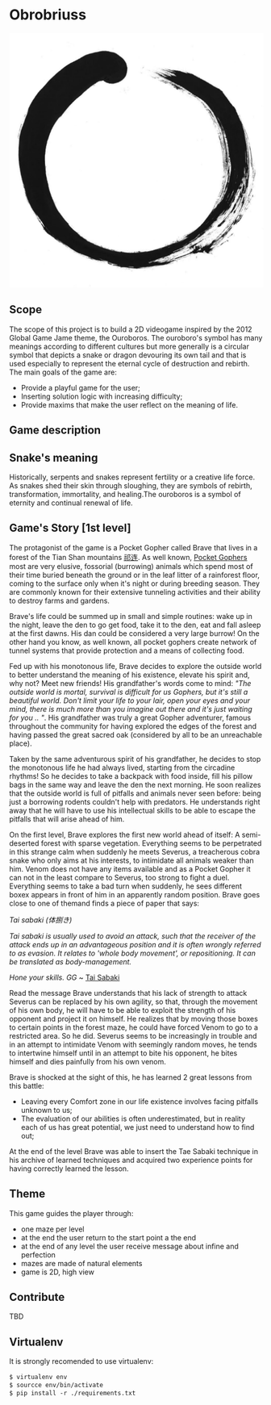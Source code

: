 # Obrobriuss

![oroboros](./docs/images/oroboros.png)

## Scope
The scope of this project is to build a 2D videogame inspired by the 2012 Global Game Jame theme, the Ouroboros. The ouroboro's symbol has many meanings according to different cultures but more generally is a circular symbol that depicts a snake or dragon devouring its own tail and that is used especially to represent the eternal cycle of destruction and rebirth. The main goals of the game are:
* Provide a playful game for the user;
* Inserting solution logic with increasing difficulty;
* Provide maxims that make the user reflect on the meaning of life.
## Game description

## Snake's meaning
Historically, serpents and snakes represent fertility or a creative life force. As snakes shed their skin through sloughing, they are symbols of rebirth, transformation, immortality, and healing.The ouroboros is a symbol of eternity and continual renewal of life.

## Game's Story [1st level]
The protagonist of the game is a Pocket Gopher called Brave that lives in a forest of the Tian Shan mountains [祁连](https://en.wikipedia.org/wiki/Tian_Shan). As well known, [Pocket Gophers](https://en.wikipedia.org/wiki/Gopher) most are very elusive, fossorial (burrowing) animals which spend most of their time buried beneath the ground or in the leaf litter of a rainforest floor, coming to the surface only when it's night or during breeding season. They are commonly known for their extensive tunneling activities and their ability to destroy farms and gardens.

Brave's life could be summed up in small and simple routines: wake up in the night, leave the den to go get food, take it to the den, eat and fall asleep at the first dawns. His dan could be considered a very large burrow! On the other hand you know, as well known, all pocket gophers create network of tunnel systems that provide protection and a means of collecting food. 

Fed up with his monotonous life, Brave decides to explore the outside world to better understand the meaning of his existence, elevate his spirit and, why not? Meet new friends! His grandfather's words come to mind: *"The outside world is mortal, survival is difficult for us Gophers, but it's still a beautiful world. Don't limit your life to your lair, open your eyes and your mind, there is much more than you imagine out there and it's just waiting for you .. "*. His grandfather was truly a great Gopher adventurer, famous throughout the community for having explored the edges of the forest and having passed the great sacred oak (considered by all to be an unreachable place).

Taken by the same adventurous spirit of his grandfather, he decides to stop the monotonous life he had always lived, starting from the circadine rhythms! So he decides to take a backpack with food inside, fill his pillow bags in the same way and leave the den the next morning. He soon realizes that the outside world is full of pitfalls and animals never seen before: being just a borrowing rodents couldn't help with predators. He understands right away that he will have to use his intellectual skills to be able to escape the pitfalls that will arise ahead of him.

On the first level, Brave explores the first new world ahead of itself: A semi-deserted forest with sparse vegetation. Everything seems to be perpetrated in this strange calm when suddenly he meets Severus, a treacherous cobra snake who only aims at his interests, to intimidate all animals weaker than him. Venom does not have any items available and as a Pocket Gopher it can not in the least compare to Severus, too strong to fight a duel. Everything seems to take a bad turn when suddenly, he sees different boxex appears in front of him in an apparently random position. Brave goes close to one of themand finds a piece of paper that says:

*Tai sabaki (体捌き)*

*Tai sabaki is usually used to avoid an attack, such that the receiver of the attack ends up in an advantageous position and it is often wrongly referred to as evasion. It relates to 'whole body movement', or repositioning. It can be translated as body-management.*


*Hone your skills. GG* ~ [Tai Sabaki](https://en.wikipedia.org/wiki/Tai_sabaki)

Read the message Brave understands that his lack of strength to attack Severus can be replaced by his own agility, so that, through the movement of his own body, he will have to be able to exploit the strength of his opponent and project it on himself. He realizes that by moving those boxes to certain points in the forest maze, he could have forced Venom to go to a restricted area. So he did. Severus seems to be increasingly in trouble and in an attempt to intimidate Venom with seemingly random moves, he tends to intertwine himself until in an attempt to bite his opponent, he bites himself and dies painfully from his own venom.

Brave is shocked at the sight of this, he has learned 2 great lessons from this battle:
* Leaving every Comfort zone in our life existence involves facing pitfalls unknown to us;
* The evaluation of our abilities is often underestimated, but in reality each of us has great potential, we just need to understand how to find out;

At the end of the level Brave was able to insert the Tae Sabaki technique in his archive of learned techniques and acquired two experience points for having correctly learned the lesson.



## Theme
This game guides the player through:
* one maze per level
* at the end the user return to the start point a the end
* at the end of any level the user receive message about infine and perfection
* mazes are made of natural elements
* game is 2D, high view

## Contribute

TBD

## Virtualenv

It is strongly recomended to use virtualenv:

```
$ virtualenv env
$ sourcce env/bin/activate
$ pip install -r ./requirements.txt
```





